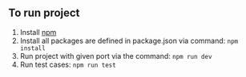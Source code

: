 ## To run project
1. Install [npm](https://www.npmjs.com/get-npm)
2. Install all packages are defined in package.json via command: `npm install`
3. Run project with given port via the command: `npm run dev`
3. Run test cases: `npm run test`
